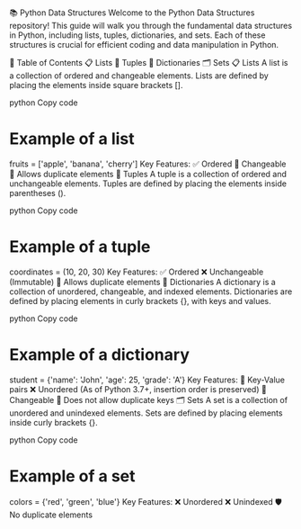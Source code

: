 📚 Python Data Structures
Welcome to the Python Data Structures repository! This guide will walk you through the fundamental data structures in Python, including lists, tuples, dictionaries, and sets. Each of these structures is crucial for efficient coding and data manipulation in Python.

🔗 Table of Contents
📋 Lists
🔗 Tuples
📖 Dictionaries
🗂 Sets
📋 Lists
A list is a collection of ordered and changeable elements. Lists are defined by placing the elements inside square brackets [].

python
Copy code
# Example of a list
fruits = ['apple', 'banana', 'cherry']
Key Features:
✅ Ordered
🔄 Changeable
🔢 Allows duplicate elements
🔗 Tuples
A tuple is a collection of ordered and unchangeable elements. Tuples are defined by placing the elements inside parentheses ().

python
Copy code
# Example of a tuple
coordinates = (10, 20, 30)
Key Features:
✅ Ordered
❌ Unchangeable (Immutable)
🔢 Allows duplicate elements
📖 Dictionaries
A dictionary is a collection of unordered, changeable, and indexed elements. Dictionaries are defined by placing elements in curly brackets {}, with keys and values.

python
Copy code
# Example of a dictionary
student = {'name': 'John', 'age': 25, 'grade': 'A'}
Key Features:
🔑 Key-Value pairs
❌ Unordered (As of Python 3.7+, insertion order is preserved)
🔄 Changeable
🚫 Does not allow duplicate keys
🗂 Sets
A set is a collection of unordered and unindexed elements. Sets are defined by placing elements inside curly brackets {}.

python
Copy code
# Example of a set
colors = {'red', 'green', 'blue'}
Key Features:
❌ Unordered
❌ Unindexed
🛡️ No duplicate elements
